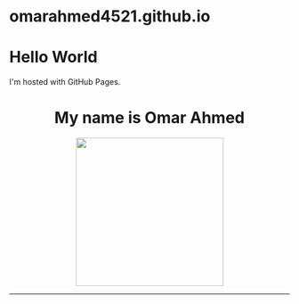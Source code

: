 # omarahmed4521.github.io
<!DOCTYPE html>
<html>
<body>
<h1>Hello World</h1>
<p>I'm hosted with GitHub Pages.</p>
</body>
</html>

<h1 style="text-align: center;">My name is Omar Ahmed</h1>

<center><img src="IMG-2860" width="265" height="266" align="BOTTOM" /></center><hr />
